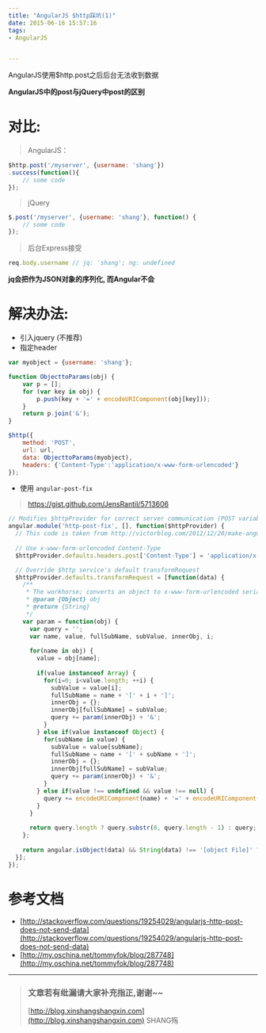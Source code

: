 ```yaml
---
title: "AngularJS $http踩坑(1)"
date: 2015-06-16 15:57:16
tags:
- AngularJS


---
```


AngularJS使用$http.post之后后台无法收到数据
<!-- more -->



**AngularJS中的post与jQuery中post的区别**

# 对比:
> AngularJS：

```js
$http.post('/myserver', {username: 'shang'})
.success(function(){
    // some code
});
```

> jQuery

```js
$.post('/myserver', {username: 'shang'}, function() {
    // some code
});
```

> 后台Express接受

```js
req.body.username // jq: 'shang'; ng: undefined
```

**jq会把作为JSON对象的序列化, 而Angular不会**

# 解决办法:
- 引入jquery (不推荐)
- 指定header
```js
var myobject = {username: 'shang'};

function ObjecttoParams(obj) {
    var p = [];
    for (var key in obj) {
        p.push(key + '=' + encodeURIComponent(obj[key]));
    }
    return p.join('&');
}

$http({
    method: 'POST',
    url: url,
    data: ObjecttoParams(myobject),
    headers: {'Content-Type':'application/x-www-form-urlencoded'}
});
```
- 使用 `angular-post-fix`

> https://gist.github.com/JensRantil/5713606

```js
// Modifies $httpProvider for correct server communication (POST variable format)
angular.module('http-post-fix', [], function($httpProvider) {
  // This code is taken from http://victorblog.com/2012/12/20/make-angularjs-http-service-behave-like-jquery-ajax/
  
  // Use x-www-form-urlencoded Content-Type
  $httpProvider.defaults.headers.post['Content-Type'] = 'application/x-www-form-urlencoded;charset=utf-8';

  // Override $http service's default transformRequest
  $httpProvider.defaults.transformRequest = [function(data) {
    /**
     * The workhorse; converts an object to x-www-form-urlencoded serialization.
     * @param {Object} obj
     * @return {String}
     */ 
    var param = function(obj) {
      var query = '';
      var name, value, fullSubName, subValue, innerObj, i;
      
      for(name in obj) {
        value = obj[name];
        
        if(value instanceof Array) {
          for(i=0; i<value.length; ++i) {
            subValue = value[i];
            fullSubName = name + '[' + i + ']';
            innerObj = {};
            innerObj[fullSubName] = subValue;
            query += param(innerObj) + '&';
          }
        } else if(value instanceof Object) {
          for(subName in value) {
            subValue = value[subName];
            fullSubName = name + '[' + subName + ']';
            innerObj = {};
            innerObj[fullSubName] = subValue;
            query += param(innerObj) + '&';
          }
        } else if(value !== undefined && value !== null) {
          query += encodeURIComponent(name) + '=' + encodeURIComponent(value) + '&';
        }
      }
      
      return query.length ? query.substr(0, query.length - 1) : query;
    };
    
    return angular.isObject(data) && String(data) !== '[object File]' ? param(data) : data;
  }];
});
```

# 参考文档
- [http://stackoverflow.com/questions/19254029/angularjs-http-post-does-not-send-data](http://stackoverflow.com/questions/19254029/angularjs-http-post-does-not-send-data)
- [http://my.oschina.net/tommyfok/blog/287748](http://my.oschina.net/tommyfok/blog/287748)

-----------------------

> ### 文章若有纰漏请大家补充指正,谢谢~~
> [http://blog.xinshangshangxin.com](http://blog.xinshangshangxin.com) SHANG殇


